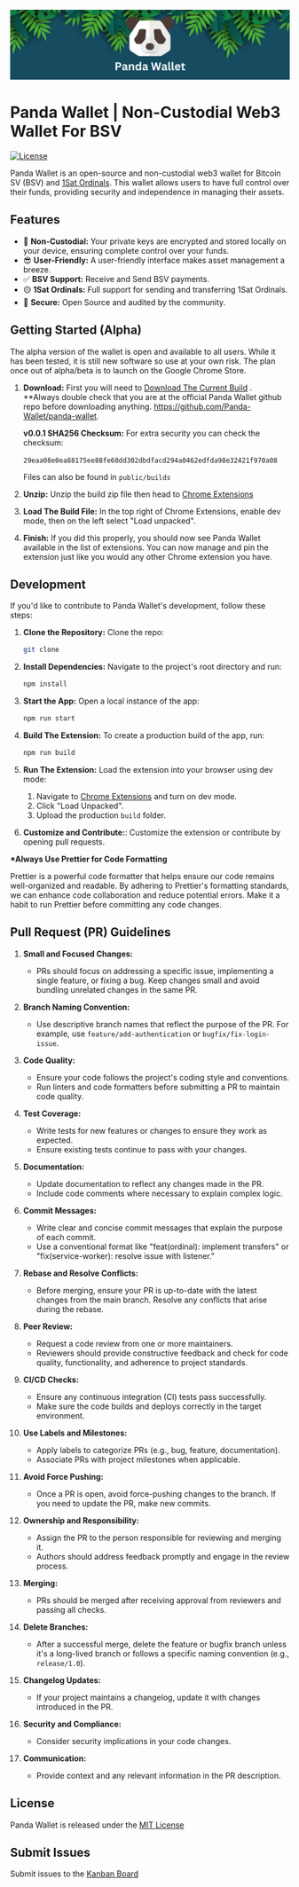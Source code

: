 ![Example Image](/public/banner.png)

# Panda Wallet | Non-Custodial Web3 Wallet For BSV

[![License](https://img.shields.io/badge/License-MIT-blue.svg)](https://opensource.org/licenses/MIT)

Panda Wallet is an open-source and non-custodial web3 wallet for Bitcoin SV (BSV) and [1Sat Ordinals](https://docs.1satordinals.com/). This wallet allows users to have full control over their funds, providing security and independence in managing their assets.

## Features

- 🔑 **Non-Custodial:** Your private keys are encrypted and stored locally on your device, ensuring complete control over your funds.
- 😎 **User-Friendly:** A user-friendly interface makes asset management a breeze.
- ✅ **BSV Support:** Receive and Send BSV payments.
- 🟡 **1Sat Ordinals:** Full support for sending and transferring 1Sat Ordinals.
- 🔐 **Secure:** Open Source and audited by the community.

## Getting Started (Alpha)

The alpha version of the wallet is open and available to all users. While it has been tested, it is still new software so use at your own risk. The plan once out of alpha/beta is to launch on the Google Chrome Store.

1. **Download:** First you will need to <a id="raw-url" href="https://github.com/Panda-Wallet/panda-wallet/raw/main/public/builds/panda-wallet-0.0.1.zip" download="panda-wallet-0.0.1.zip">Download The Current Build</a>
   . \*\*Always double check that you are at the official Panda Wallet github repo before downloading anything. https://github.com/Panda-Wallet/panda-wallet.

   **v0.0.1 SHA256 Checksum:** For extra security you can check the checksum:

   `29eaa08e0ea88175ee88fe60dd302dbdfacd294a0462edfda98e32421f970a08`

   Files can also be found in `public/builds`

2. **Unzip:** Unzip the build zip file then head to [Chrome Extensions](chrome://extensions)
3. **Load The Build File:** In the top right of Chrome Extensions, enable dev mode, then on the left select "Load unpacked".
4. **Finish:** If you did this properly, you should now see Panda Wallet available in the list of extensions. You can now manage and pin the extension just like you would any other Chrome extension you have.

## Development

If you'd like to contribute to Panda Wallet's development, follow these steps:

1. **Clone the Repository:** Clone the repo:

   ```bash
   git clone
   ```

2. **Install Dependencies:** Navigate to the project's root directory and run:

   ```bash
   npm install
   ```

3. **Start the App:** Open a local instance of the app:

   ```bash
   npm run start
   ```

4. **Build The Extension:** To create a production build of the app, run:

   ```bash
   npm run build
   ```

5. **Run The Extension:** Load the extension into your browser using dev mode:

   1. Navigate to [Chrome Extensions](chrome://extensions/) and turn on dev mode.
   2. Click "Load Unpacked".
   3. Upload the production `build` folder.

6. **Customize and Contribute:**: Customize the extension or contribute by opening pull requests.

**\*Always Use Prettier for Code Formatting**

Prettier is a powerful code formatter that helps ensure our code remains well-organized and readable. By adhering to Prettier's formatting standards, we can enhance code collaboration and reduce potential errors. Make it a habit to run Prettier before committing any code changes.

## Pull Request (PR) Guidelines

1. **Small and Focused Changes:**

   - PRs should focus on addressing a specific issue, implementing a single feature, or fixing a bug. Keep changes small and avoid bundling unrelated changes in the same PR.

2. **Branch Naming Convention:**

   - Use descriptive branch names that reflect the purpose of the PR. For example, use `feature/add-authentication` or `bugfix/fix-login-issue`.

3. **Code Quality:**

   - Ensure your code follows the project's coding style and conventions.
   - Run linters and code formatters before submitting a PR to maintain code quality.

4. **Test Coverage:**

   - Write tests for new features or changes to ensure they work as expected.
   - Ensure existing tests continue to pass with your changes.

5. **Documentation:**

   - Update documentation to reflect any changes made in the PR.
   - Include code comments where necessary to explain complex logic.

6. **Commit Messages:**

   - Write clear and concise commit messages that explain the purpose of each commit.
   - Use a conventional format like "feat(ordinal): implement transfers" or "fix(service-worker): resolve issue with listener."

7. **Rebase and Resolve Conflicts:**

   - Before merging, ensure your PR is up-to-date with the latest changes from the main branch. Resolve any conflicts that arise during the rebase.

8. **Peer Review:**

   - Request a code review from one or more maintainers.
   - Reviewers should provide constructive feedback and check for code quality, functionality, and adherence to project standards.

9. **CI/CD Checks:**

   - Ensure any continuous integration (CI) tests pass successfully.
   - Make sure the code builds and deploys correctly in the target environment.

10. **Use Labels and Milestones:**

    - Apply labels to categorize PRs (e.g., bug, feature, documentation).
    - Associate PRs with project milestones when applicable.

11. **Avoid Force Pushing:**

    - Once a PR is open, avoid force-pushing changes to the branch. If you need to update the PR, make new commits.

12. **Ownership and Responsibility:**

    - Assign the PR to the person responsible for reviewing and merging it.
    - Authors should address feedback promptly and engage in the review process.

13. **Merging:**

    - PRs should be merged after receiving approval from reviewers and passing all checks.

14. **Delete Branches:**

    - After a successful merge, delete the feature or bugfix branch unless it's a long-lived branch or follows a specific naming convention (e.g., `release/1.0`).

15. **Changelog Updates:**

    - If your project maintains a changelog, update it with changes introduced in the PR.

16. **Security and Compliance:**

    - Consider security implications in your code changes.

17. **Communication:**

    - Provide context and any relevant information in the PR description.

## License

Panda Wallet is released under the [MIT License](https://opensource.org/licenses/MIT)

## Submit Issues

Submit issues to the [Kanban Board](https://github.com/orgs/Panda-Wallet/projects/1)

